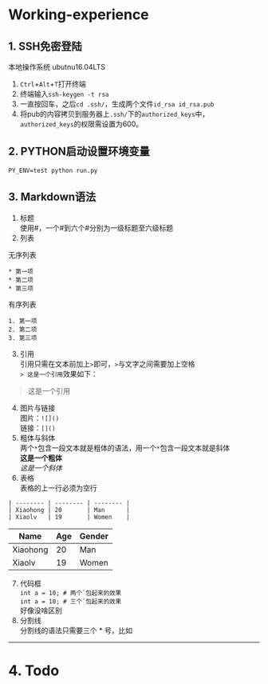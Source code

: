 # Working-experience
## 1. SSH免密登陆
  本地操作系统 ubutnu16.04LTS  
1. ```Ctrl```+```Alt```+```T```打开终端  
2. 终端输入```ssh-keygen -t rsa```  
3. 一直按回车，之后```cd .ssh/```，生成两个文件```id_rsa id_rsa.pub```  
4. 将pub的内容拷贝到服务器上```.ssh/```下的```authorized_keys```中，```authorized_keys```的权限需设置为600。  
  
## 2. PYTHON启动设置环境变量
```PY_ENV=test python run.py```  
## 3. Markdown语法
1. 标题  
使用#，一个#到六个#分别为一级标题至六级标题  
2. 列表  
  
无序列表  
  ```  
  * 第一项  
  * 第二项  
  * 第三项  
  ```  
  有序列表  
  ```  
  1. 第一项  
  2. 第二项  
  3. 第三项  
  ```  
3. 引用  
  引用只需在文本前加上```>```即可，```>```与文字之间需要加上空格  
  ```> 这是一个引用```效果如下：  
  > 这是一个引用  
4. 图片与链接  
图片：```![]()```  
链接：```[]()```  
5. 粗体与斜体  
两个```*```包含一段文本就是粗体的语法，用一个```*```包含一段文本就是斜体  
**这是一个粗体**  
*这是一个斜体*
6. 表格  
表格的上一行必须为空行  
```| Name     | Age      | Gender   |  
| -------- | -------- | -------- |  
| Xiaohong | 20       | Man      |  
| Xiaolv   | 19       | Women    | 
```  

| Name     | Age      | Gender   |  
| -------- | -------- | -------- |  
| Xiaohong | 20       | Man      |  
| Xiaolv   | 19       | Women    |    
7. 代码框  
``int a = 10; # 两个`包起来的效果``   
```int a = 10; # 三个`包起来的效果```  
好像没啥区别
8. 分割线  
分割线的语法只需要三个 * 号，比如  
***  
# 4. Todo
